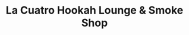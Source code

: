 ---
title: "La Cuatro Hookah Lounge & Smoke Shop"
url: /allentown/la-cuatro-hookah-lounge-and-smoke-shop/
shop: tobacco
---